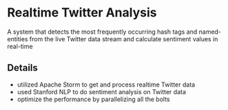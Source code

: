 # Realtime Twitter Analysis
A system that detects the most frequently occurring hash tags and named-entities from the live Twitter data stream and calculate sentiment values in real-time
## Details
* utilized Apache Storm to get and process realtime Twitter data
* used Stanford NLP to do sentiment analysis on Twitter data
* optimize the performance by parallelizing all the bolts
